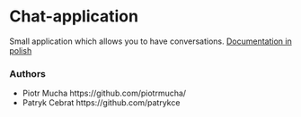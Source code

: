 # Chat-application
Small application which allows you to have conversations. 
[Documentation in polish](SRS-norma-IEEE830-wersja-ostateczna.pdf)
<h3> Authors </h3>
<ul>
  <li>Piotr Mucha https://github.com/piotrmucha/</li>
  <li>Patryk Cebrat https://github.com/patrykce</li>
  
</ul>
